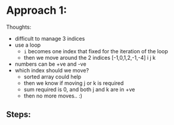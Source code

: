 # Approach 1:
Thoughts:
- difficult to manage 3 indices
- use a loop
    - `i` becomes one index that fixed for the iteration of the loop
    - then we move around the 2 indices
[-1,0,1,2,-1,-4]
  i j         k
- numbers can be +ve and -ve
- which index should we move?
    - sorted array could help
    - then we know if moving j or k is required
    - sum required is 0, and both j and k are in +ve
    - then no more moves.. :)

Steps:
- 

